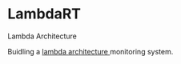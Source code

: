 LambdaRT
========

Lambda Architecture

Buidling a <a href="http://malike.github.io/Lambda-Architecture-RT/">lambda architecture </a> monitoring system.

